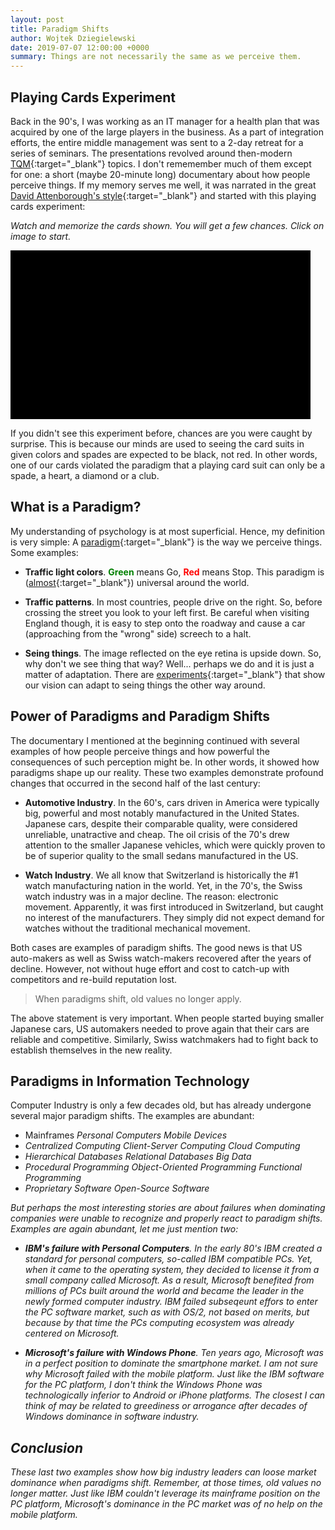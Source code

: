 ```yaml
---
layout: post
title: Paradigm Shifts
author: Wojtek Dziegielewski
date: 2019-07-07 12:00:00 +0000
summary: Things are not necessarily the same as we perceive them.
---
```


## Playing Cards Experiment

Back in the 90's, I was working as an IT manager for a health plan that was acquired by one of the large players in the business. As a part of integration efforts, the entire middle management was sent to a 2-day retreat for a series of seminars. The presentations revolved around then-modern [TQM](https://en.wikipedia.org/wiki/Total_quality_management){:target="_blank"} topics. I don't rememember much of them except for one: a short (maybe 20-minute long) documentary about how people perceive things. If my memory serves me well, it was narrated in the great [David Attenborough's style](https://www.youtube.com/watch?v=enu-qR0H_uk){:target="_blank"} and started with this playing cards experiment:

*Watch and memorize the cards shown. You will get a few chances. Click on image to start.*

<!-- A bit of trickiness here: iframe is overlaid with a picture to avoid spoiling the surprise
     Note that youtube does not allow playing w/o title "Red Spade Experiment" while dailymotion's
     thumbnail reveals the red spade card. Hence, we're combining the video from dailymotion with
     the thumbnail from youtube.-->

<div onclick="play();" id="vidwrap" style="height:270px;width:480px;background: black url('https://img.youtube.com/vi/yFYBY_YUH5I/hqdefault.jpg') no-repeat center;overflow:hidden;cursor:pointer;"></div>
<script type="text/javascript">
    function play(){
        document.getElementById('vidwrap').innerHTML = '<iframe frameborder="0" width="480" height="270" src="https://www.dailymotion.com/embed/video/x2pxpnc?ui-start-screen-info=0&ui-logo=0&queue-enable=0&autoplay=1&mute=0" allowfullscreen allow="autoplay"></iframe>';
    }
</script> 
<p/>

If you didn't see this experiment before, chances are you were caught by surprise. This is because our minds are used to seeing the card suits in given colors and spades are expected to be black, not red. In other words, one of our cards violated the paradigm that a playing card suit can only be a spade, a heart, a diamond or a club.

## What is a Paradigm?

My understanding of psychology is at most superficial. Hence, my definition is very simple: A [paradigm](https://www.vocabulary.com/dictionary/paradigm){:target="_blank"} is the way we perceive things. Some examples:

* **Traffic light colors**. <span style="color:green">**Green**</span> means Go, <span style="color:red">**Red**</span> means Stop. This paradigm is ([almost](https://www.rd.com/culture/heres-japan-blue-traffic-lights/){:target="_blank"}) universal around the world.

* **Traffic patterns**. In most countries, people drive on the right. So, before crossing the street you look to your left first. Be careful when visiting England though, it is easy to step onto the roadway and cause a car (approaching from the "wrong" side) screech to a halt.

* **Seing things**. The image reflected on the eye retina is upside down. So, why don't we see thing that way? Well... perhaps we do and it is just a matter of adaptation. There are [experiments](https://www.theguardian.com/education/2012/nov/12/improbable-research-seeing-upside-down){:target="_blank"}  that show our vision can adapt to seing things the other way around.

## Power of Paradigms and Paradigm Shifts

 The documentary I mentioned at the beginning continued with several examples of how people perceive things and how powerful the consequences of such perception might be. In other words, it showed how paradigms shape up our reality. These two examples demonstrate profound changes that occurred in the second half of the last century:

* **Automotive Industry**. In the 60's, cars driven in America were typically big, powerful and most notably manufactured in the United States. Japanese cars, despite their comparable quality, were considered unreliable, unatractive and cheap. The oil crisis of the 70's drew attention to the smaller Japanese vehicles, which were quickly proven to be of superior quality to the small sedans manufactured in the US.

* **Watch Industry**. We all know that Switzerland is historically the #1 watch manufacturing nation in the world. Yet, in the 70's, the Swiss watch industry was in a major decline. The reason: electronic movement. Apparently, it was first introduced in Switzerland, but caught no interest of the manufacturers. They simply did not expect demand for watches without the traditional mechanical movement.

Both cases are examples of paradigm shifts. The good news is that US auto-makers as well as Swiss watch-makers recovered after the years of decline. However, not without huge effort and cost to catch-up with competitors and re-build reputation lost.

> When paradigms shift, old values no longer apply.

The above statement is very important. When people started buying smaller Japanese cars, US automakers needed to prove again that their cars are reliable and competitive. Similarly,  Swiss watchmakers had to fight back to establish themselves in the new reality.

## Paradigms in Information Technology

Computer Industry is only a few decades old, but has already undergone several major paradigm shifts. The examples are abundant:

* Mainframes <i class="fas fa-arrow-right"/> Personal Computers <i class="fas fa-arrow-right"/> Mobile Devices
* Centralized Computing <i class="fas fa-arrow-right"/> Client-Server Computing <i class="fas fa-arrow-right"/> Cloud Computing
* Hierarchical Databases <i class="fas fa-arrow-right"/> Relational Databases <i class="fas fa-arrow-right"/> Big Data
* Procedural Programming <i class="fas fa-arrow-right"/> Object-Oriented Programming <i class="fas fa-arrow-right"/> Functional Programming
* Proprietary Software <i class="fas fa-arrow-right"/> Open-Source Software

But perhaps the most interesting stories are about failures when dominating companies were unable to recognize and properly react to paradigm shifts. Examples are again abundant, let me just mention two:

* **IBM's failure with Personal Computers**. In the early 80's IBM created a standard for personal computers, so-called IBM compatible PCs. Yet, when it came to the operating system, they decided to license it from a small company called Microsoft. As a result, Microsoft benefited from millions of PCs built around the world and became the leader in the newly formed computer industry. IBM failed subseqeunt effors to enter the PC software market, such as with OS/2, not based on merits, but because by that time the PCs computing ecosystem was already centered on Microsoft.

* **Microsoft's failure with Windows Phone**. Ten years ago, Microsoft was in a perfect position to dominate the smartphone market. I am not sure why Microsoft failed with the mobile platform. Just like the IBM software for the PC platform, I don't think the Windows Phone was technologically inferior to Android or iPhone platforms. The closest I can think of may be related to greediness or arrogance after decades of Windows dominance in software industry.

## Conclusion

These last two examples show how big industry leaders can loose market dominance when paradigms shift. Remember, at those times, old values no longer matter. Just like IBM couldn't leverage its mainframe position on the PC platform, Microsoft's dominance in the PC market was of no help on the mobile platform.
